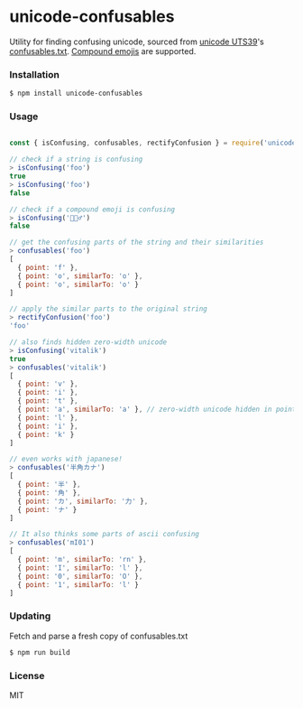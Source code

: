 # unicode-confusables
Utility for finding confusing unicode, sourced from [unicode UTS39](http://www.unicode.org/reports/tr39/)'s [confusables.txt](https://www.unicode.org/Public/security/10.0.0/confusables.txt). [Compound emojis](https://unicode.org/reports/tr51/#ZWJ_Display) are supported.


### Installation

```sh
$ npm install unicode-confusables
```

### Usage

```javascript

const { isConfusing, confusables, rectifyConfusion } = require('unicode-confusables')

// check if a string is confusing
> isConfusing('fоо')
true
> isConfusing('foo')
false

// check if a compound emoji is confusing
> isConfusing('🧛🏾‍♂')
false

// get the confusing parts of the string and their similarities
> confusables('fоо')
[
  { point: 'f' },
  { point: 'о', similarTo: 'o' },
  { point: 'о', similarTo: 'o' }
]

// apply the similar parts to the original string
> rectifyConfusion('fоо')
'foo'

// also finds hidden zero-width unicode
> isConfusing('vitalik')
true
> confusables('vitalik')
[
  { point: 'v' },
  { point: 'i' },
  { point: 't' },
  { point: 'a‍', similarTo: 'a' }, // zero-width unicode hidden in point (segment)
  { point: 'l' },
  { point: 'i' },
  { point: 'k' }
]

// even works with japanese!
> confusables('半角カナ')
[
  { point: '半' },
  { point: '角' },
  { point: 'カ', similarTo: '力' },
  { point: 'ナ' }
]

// It also thinks some parts of ascii confusing
> confusables('mI01')
[
  { point: 'm', similarTo: 'rn' },
  { point: 'I', similarTo: 'l' },
  { point: '0', similarTo: 'O' },
  { point: '1', similarTo: 'l' }
]
```

### Updating

Fetch and parse a fresh copy of confusables.txt

```sh
$ npm run build
```

### License

MIT
